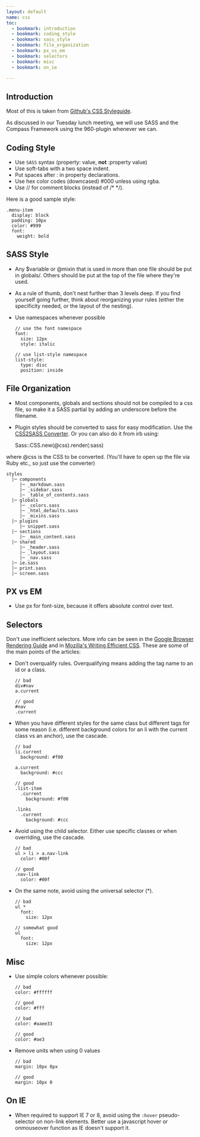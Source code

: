 ```yaml
---
layout: default
name: css
toc:
  - bookmark: introduction
  - bookmark: coding_style
  - bookmark: sass_style
  - bookmark: file_organization
  - bookmark: px_vs_em
  - bookmark: selectors
  - bookmark: misc
  - bookmark: on_ie

---
```


## Introduction
Most of this is taken from [Github's CSS Styleguide](https://github.com/styleguide/css).

As discussed in our Tuesday lunch meeting, we will use SASS and the Compass Framework using the 960-plugin whenever we can.

## Coding Style

* Use `SASS` syntax (property: value, **not** :property value)
* Use soft-tabs with a two space indent.
* Put spaces after : in property declarations.
* Use hex color codes (downcased) #000 unless using rgba.
* Use // for comment blocks (instead of /* \*/).

Here is a good sample style:

    .menu-item
      display: block
      padding: 10px
      color: #999
      font:
        weight: bold

## SASS Style

* Any $variable or @mixin that is used in more than one file should be put in globals/. Others should be put at the top of the file where they're used.
* As a rule of thumb, don't nest further than 3 levels deep. If you find yourself going further, think about reorganizing your rules (either the specificity needed, or the layout of the nesting).
* Use namespaces whenever possible

      // use the font namespace
      font:
        size: 12px
        style: italic

      // use list-style namespace
      list-style:
        type: disc
        position: inside

## File Organization

* Most components, globals and sections should not be compiled to a css file, so make it a SASS partial by adding an underscore before the filename.
* Plugin styles should be converted to sass for easy modification. Use the [CSS2SASS Converter](http://css2sass.heroku.com/). Or you can also do it from irb using:

    Sass::CSS.new(@css).render(:sass)

where @css is the CSS to be converted. (You'll have to open up the file via Ruby etc., so just use the converter)

    styles
      |─ components
         |─ _markdown.sass
         |─ _sidebar.sass
         |─ _table_of_contents.sass
      |─ globals
         |─ _colors.sass
         |─ _html_defaults.sass
         |─ _mixins.sass
      |─ plugins
         |─ snippet.sass
      |─ sections
         |─ _main_content.sass
      |─ shared
         |─ _header.sass
         |─ _layout.sass
         |─ _nav.sass
      |─ ie.sass
      |─ print.sass
      |─ screen.sass

## PX vs EM

* Use px for font-size, because it offers absolute control over text.

## Selectors

Don't use inefficient selectors. More info can be seen in the [Google Browser Rendering Guide](https://developers.google.com/speed/docs/best-practices/rendering) and in [Mozilla's Writing Efficient CSS](https://developer.mozilla.org/en/Writing_Efficient_CSS). These are some of the main points of the articles:

* Don't overqualify rules. Overqualifying means adding the tag name to an id or a class.

      // bad
      div#nav
      a.current

      // good
      #nav
      .current

* When you have different styles for the same class but different tags for some reason (i.e. different background colors for an li with the current class vs an anchor), use the cascade.

      // bad
      li.current
        background: #f00

      a.current
        background: #ccc

      // good
      .list-item
        .current
          background: #f00

      .links
        .current
          background: #ccc

* Avoid using the child selector. Either use specific classes or when overriding, use the cascade.

      // bad
      ul > li > a.nav-link
        color: #00f

      // good
      .nav-link
        color: #00f

* On the same note, avoid using the universal selector (\*).

      // bad
      ul *
        font:
          size: 12px

      // somewhat good
      ul
        font:
          size: 12px

## Misc

* Use simple colors whenever possible:

      // bad
      color: #ffffff

      // good
      color: #fff

      // bad
      color: #aaee33

      // good
      color: #ae3

* Remove units when using 0 values

      // bad
      margin: 10px 0px

      // good
      margin: 10px 0

## On IE

* When required to support IE 7 or 8, avoid using the `:hover` pseudo-selector on non-link elements. Better use a javascript hover or onmouseover function as IE doesn't support it.

